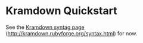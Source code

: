 # Kramdown Quickstart

See the [Kramdown syntag page](http://kramdown.rubyforge.org/syntax.html) (<http://kramdown.rubyforge.org/syntax.html>) for now.
